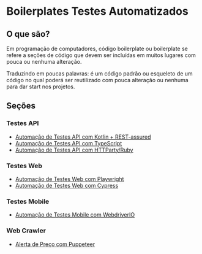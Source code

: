 # __Boilerplates Testes Automatizados__


## __O que são?__
Em programação de computadores, código boilerplate ou boilerplate se refere a seções de código que devem ser incluídas em muitos lugares com pouca ou nenhuma alteração.

Traduzindo em poucas palavras: é um código padrão ou esqueleto de um código no qual poderá ser reutilizado com pouca alteração ou nenhuma para dar start nos projetos.

## __Seções__

### Testes API
* [Automação de Testes API com Kotlin + REST-assured](https://github.com/rafaelbercam/APITestsKotlin)
* [Automação de Testes API com TypeScript](https://github.com/rafaelbercam/api-tests-typescript)
* [Automação de Testes API com HTTParty/Ruby](https://github.com/rafaelbercam/boilerplate-testing-api-ruby-httparty)

### Testes Web
* [Automação de Testes Web com Playwright](https://github.com/rafaelbercam/playwright-tests-jest)
* [Automação de Testes Web com Cypress](https://github.com/rafaelbercam/web-dojo-test-cypress)

### Testes Mobile
* [Automação de Testes Mobile com WebdriverIO](https://github.com/rafaelbercam/boilerplate_webdriverio_mobile)


### Web Crawler
* [Alerta de Preço com Puppeteer](https://github.com/rafaelbercam/alert-price-Puppeteer)
